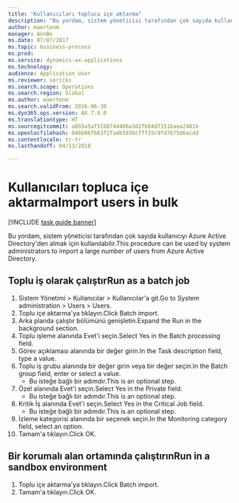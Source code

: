 ```yaml
--- 
title: "Kullanıcıları topluca içe aktarma"
description: "Bu yordam, sistem yöneticisi tarafından çok sayıda kullanıcıyı Azure Active Directory'den almak için kullanılabilir."
author: maertenm
manager: AnnBe
ms.date: 07/07/2017
ms.topic: business-process
ms.prod: 
ms.service: dynamics-ax-applications
ms.technology: 
audience: Application User
ms.reviewer: sericks
ms.search.scope: Operations
ms.search.region: Global
ms.author: maertenm
ms.search.validFrom: 2016-06-30
ms.dyn365.ops.version: AX 7.0.0
ms.translationtype: HT
ms.sourcegitcommit: a8b5a5af5108744406a3d2fb84d7151baea2481b
ms.openlocfilehash: 046b06f663f2fa4b503bcfff15c9fd7675d6acdd
ms.contentlocale: tr-tr
ms.lasthandoff: 04/13/2018

---
```

# <a name="import-users-in-bulk"></a><span data-ttu-id="9a4c6-103">Kullanıcıları topluca içe aktarma</span><span class="sxs-lookup"><span data-stu-id="9a4c6-103">Import users in bulk</span></span>

[!INCLUDE [task guide banner](../../includes/task-guide-banner.md)]

<span data-ttu-id="9a4c6-104">Bu yordam, sistem yöneticisi tarafından çok sayıda kullanıcıyı Azure Active Directory'den almak için kullanılabilir.</span><span class="sxs-lookup"><span data-stu-id="9a4c6-104">This procedure can be used by system administrators to import a large number of users from Azure Active Directory.</span></span>


## <a name="run-as-a-batch-job"></a><span data-ttu-id="9a4c6-105">Toplu iş olarak çalıştır</span><span class="sxs-lookup"><span data-stu-id="9a4c6-105">Run as a batch job</span></span>
1. <span data-ttu-id="9a4c6-106">Sistem Yönetimi > Kullanıcılar > Kullanıcılar'a git.</span><span class="sxs-lookup"><span data-stu-id="9a4c6-106">Go to System administration > Users > Users.</span></span>
2. <span data-ttu-id="9a4c6-107">Toplu içe aktarma'ya tıklayın.</span><span class="sxs-lookup"><span data-stu-id="9a4c6-107">Click Batch import.</span></span>
3. <span data-ttu-id="9a4c6-108">Arka planda çalıştır bölümünü genişletin.</span><span class="sxs-lookup"><span data-stu-id="9a4c6-108">Expand the Run in the background section.</span></span>
4. <span data-ttu-id="9a4c6-109">Toplu işleme alanında Evet'i seçin.</span><span class="sxs-lookup"><span data-stu-id="9a4c6-109">Select Yes in the Batch processing field.</span></span>
5. <span data-ttu-id="9a4c6-110">Görev açıklaması alanında bir değer girin.</span><span class="sxs-lookup"><span data-stu-id="9a4c6-110">In the Task description field, type a value.</span></span>
6. <span data-ttu-id="9a4c6-111">Toplu iş grubu alanında bir değer girin veya bir değer seçin.</span><span class="sxs-lookup"><span data-stu-id="9a4c6-111">In the Batch group field, enter or select a value.</span></span>
    * <span data-ttu-id="9a4c6-112">Bu isteğe bağlı bir adımdır.</span><span class="sxs-lookup"><span data-stu-id="9a4c6-112">This is an optional step.</span></span>  
7. <span data-ttu-id="9a4c6-113">Özel alanında Evet'i seçin.</span><span class="sxs-lookup"><span data-stu-id="9a4c6-113">Select Yes in the Private field.</span></span>
    * <span data-ttu-id="9a4c6-114">Bu isteğe bağlı bir adımdır.</span><span class="sxs-lookup"><span data-stu-id="9a4c6-114">This is an optional step.</span></span>  
8. <span data-ttu-id="9a4c6-115">Kritik İş alanında Evet'i seçin.</span><span class="sxs-lookup"><span data-stu-id="9a4c6-115">Select Yes in the Critical Job field.</span></span>
    * <span data-ttu-id="9a4c6-116">Bu isteğe bağlı bir adımdır.</span><span class="sxs-lookup"><span data-stu-id="9a4c6-116">This is an optional step.</span></span>  
9. <span data-ttu-id="9a4c6-117">İzleme kategorisi alanında bir seçenek seçin.</span><span class="sxs-lookup"><span data-stu-id="9a4c6-117">In the Monitoring category field, select an option.</span></span>
10. <span data-ttu-id="9a4c6-118">Tamam'a tıklayın.</span><span class="sxs-lookup"><span data-stu-id="9a4c6-118">Click OK.</span></span>

## <a name="run-in-a-sandbox-environment"></a><span data-ttu-id="9a4c6-119">Bir korumalı alan ortamında çalıştırın</span><span class="sxs-lookup"><span data-stu-id="9a4c6-119">Run in a sandbox environment</span></span>
1. <span data-ttu-id="9a4c6-120">Toplu içe aktarma'ya tıklayın.</span><span class="sxs-lookup"><span data-stu-id="9a4c6-120">Click Batch import.</span></span>
2. <span data-ttu-id="9a4c6-121">Tamam'a tıklayın.</span><span class="sxs-lookup"><span data-stu-id="9a4c6-121">Click OK.</span></span>


